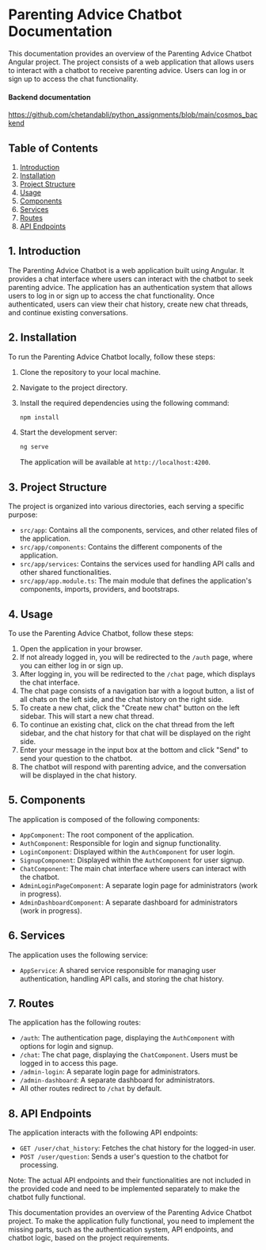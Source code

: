 # Parenting Advice Chatbot Documentation

This documentation provides an overview of the Parenting Advice Chatbot Angular project. The project consists of a web application that allows users to interact with a chatbot to receive parenting advice. Users can log in or sign up to access the chat functionality.

#### Backend documentation
https://github.com/chetandabli/python_assignments/blob/main/cosmos_backend

## Table of Contents

1. [Introduction](#introduction)
2. [Installation](#installation)
3. [Project Structure](#project-structure)
4. [Usage](#usage)
5. [Components](#components)
6. [Services](#services)
7. [Routes](#routes)
8. [API Endpoints](#api-endpoints)

## 1. Introduction

The Parenting Advice Chatbot is a web application built using Angular. It provides a chat interface where users can interact with the chatbot to seek parenting advice. The application has an authentication system that allows users to log in or sign up to access the chat functionality. Once authenticated, users can view their chat history, create new chat threads, and continue existing conversations.

## 2. Installation

To run the Parenting Advice Chatbot locally, follow these steps:

1. Clone the repository to your local machine.
2. Navigate to the project directory.
3. Install the required dependencies using the following command:

   ```bash
   npm install
   ```

4. Start the development server:

   ```bash
   ng serve
   ```

   The application will be available at `http://localhost:4200`.

## 3. Project Structure

The project is organized into various directories, each serving a specific purpose:

- `src/app`: Contains all the components, services, and other related files of the application.
- `src/app/components`: Contains the different components of the application.
- `src/app/services`: Contains the services used for handling API calls and other shared functionalities.
- `src/app/app.module.ts`: The main module that defines the application's components, imports, providers, and bootstraps.

## 4. Usage

To use the Parenting Advice Chatbot, follow these steps:

1. Open the application in your browser.
2. If not already logged in, you will be redirected to the `/auth` page, where you can either log in or sign up.
3. After logging in, you will be redirected to the `/chat` page, which displays the chat interface.
4. The chat page consists of a navigation bar with a logout button, a list of all chats on the left side, and the chat history on the right side.
5. To create a new chat, click the "Create new chat" button on the left sidebar. This will start a new chat thread.
6. To continue an existing chat, click on the chat thread from the left sidebar, and the chat history for that chat will be displayed on the right side.
7. Enter your message in the input box at the bottom and click "Send" to send your question to the chatbot.
8. The chatbot will respond with parenting advice, and the conversation will be displayed in the chat history.

## 5. Components

The application is composed of the following components:

- `AppComponent`: The root component of the application.
- `AuthComponent`: Responsible for login and signup functionality.
- `LoginComponent`: Displayed within the `AuthComponent` for user login.
- `SignupComponent`: Displayed within the `AuthComponent` for user signup.
- `ChatComponent`: The main chat interface where users can interact with the chatbot.
- `AdminLoginPageComponent`: A separate login page for administrators (work in progress).
- `AdminDashboardComponent`: A separate dashboard for administrators (work in progress).

## 6. Services

The application uses the following service:

- `AppService`: A shared service responsible for managing user authentication, handling API calls, and storing the chat history.

## 7. Routes

The application has the following routes:

- `/auth`: The authentication page, displaying the `AuthComponent` with options for login and signup.
- `/chat`: The chat page, displaying the `ChatComponent`. Users must be logged in to access this page.
- `/admin-login`: A separate login page for administrators.
- `/admin-dashboard`: A separate dashboard for administrators.
- All other routes redirect to `/chat` by default.

## 8. API Endpoints

The application interacts with the following API endpoints:

- `GET /user/chat_history`: Fetches the chat history for the logged-in user.
- `POST /user/question`: Sends a user's question to the chatbot for processing.

Note: The actual API endpoints and their functionalities are not included in the provided code and need to be implemented separately to make the chatbot fully functional.

This documentation provides an overview of the Parenting Advice Chatbot project. To make the application fully functional, you need to implement the missing parts, such as the authentication system, API endpoints, and chatbot logic, based on the project requirements.

